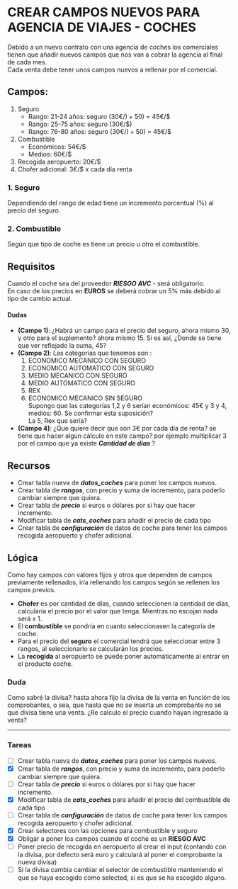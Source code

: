 # CREAR CAMPOS NUEVOS PARA AGENCIA DE VIAJES - COCHES 

Debido a un nuevo contrato con una agencia de coches los comerciales tienen que añadir nuevos campos que nos van a cobrar la agencia al final de cada mes.   
Cada venta debe tener unos campos nuevos a rellenar por el comercial.

## Campos:
  1. Seguro  
      * Rango: 21-24 años: seguro (30€/$) + 50% (15€/$) = 45€/$
	   * Rango: 25-75 años: seguro (30€/$)
	   * Rango: 76-80 años: seguro (30€/$) + 50% (15€/$) = 45€/$
  2. Combustible
      * Económicos: 54€/$
      * Medios: 60€/$
  3. Recogida aeropuerto:  20€/$
  4. Chofer adicional: 3€/$ x cada día renta
  
### 1. Seguro
Dependiendo del rango de edad tiene un incremento porcentual (%) al precio del seguro.
### 2. Combustible
Según que tipo de coche es tiene un precio u otro el combustible.

## Requisitos
Cuando el coche sea del proveedor ***RIESGO AVC*** - será obligatorio.  
En caso de los precios en **EUROS** se deberá cobrar un 5% más debido al tipo de cambio actual.

#### Dudas
* **(Campo 1)**: ¿Habrá un campo para el precio del seguro, ahora mismo 30, y otro para el suplemento? ahora mismo 15.
Si es así, ¿Donde se tiene que ver reflejado la suma, 45?
* **(Campo 2)**: Las categorías que tenemos son : 
    1. ECONOMICO MECANICO CON SEGURO
    2. ECONOMICO AUTOMATICO CON SEGURO
    3. MEDIO MECANICO CON SEGURO
    4. MEDIO AUTOMATICO CON SEGURO
    5. REX
    6. ECONOMICO MECANICO SIN SEGURO  
    Supongo que las categorías 1,2 y 6 serían económicos: 45€ y 3 y 4, medios: 60.
Se confirmar esta suposición?  
La 5, Rex que sería?
* **(Campo 4)**: ¿Que quiere decir que son 3€ por cada día de renta? se tiene que hacer algún cálculo en este campo? por ejemplo multiplicar 3 por el campo que ya existe ***Cantidad de días*** ?


## Recursos
* Crear tabla nueva de ***datos_coches*** para poner los campos nuevos.
* Crear tabla de ***rangos***, con precio y suma de incremento, para poderlo cambiar siempre que quiera.
* Crear tabla de ***precio*** si euros o dólares por si hay que hacer incremento.
* Modificar tabla de ***cats_coches*** para añadir el precio de cada tipo
* Crear tabla de ***configuración*** de datos de coche para tener los campos recogida aeropuerto y chofer adicional.

## Lógica
Como hay campos con valores fijos y otros que dependen de campos previamente rellenados, iría rellenando los campos según se rellenen los campos previos.  
* **Chofer** es por cantidad de días, cuando seleccionen la cantidad de días, calcularía el precio por el valor que tenga. Mientras no escojan nada será x 1.
* El **combustible** se pondría en cuanto seleccionasen la categoría de coche.  
* Para el precio del **seguro** el comercial tendrá que seleccionar entre 3 rangos, al seleccionarlo se calcularán los precios.
* La **recogida** al aeropuerto se puede poner automáticamente al entrar en el producto coche.
### Duda
Como sabré la divisa? hasta ahora fijo la divisa de la venta en función de los comprobantes, o sea, que hasta que no se inserta un comprobante no sé que divisa tiene una venta.
¿Re calculo el precio cuando hayan ingresado la venta?

---

### Tareas

- [ ] Crear tabla nueva de ***datos_coches*** para poner los campos nuevos.
- [x] Crear tabla de ***rangos***, con precio y suma de incremento, para poderlo cambiar siempre que quiera.
- [ ] Crear tabla de ***precio*** si euros o dólares por si hay que hacer incremento.
- [x] Modificar tabla de ***cats_coches*** para añadir el precio del combustible de cada tipo
- [ ] Crear tabla de ***configuración*** de datos de coche para tener los campos recogida aeropuerto y chofer adicional.
- [x] Crear selectores con las opciones para combustible y seguro
- [x] Obligar a poner los campos cuando el coche es un **RIESGO AVC**
- [ ] Poner precio de recogida en aeropuerto al crear el input (contando con la divisa, por defecto será euro y calculará al poner el comprobante la nueva divisa)
- [ ] Si la divisa cambia cambiar el selector de combustible manteniendo el que se haya escogido como selected, si es que se ha escogido alguno.